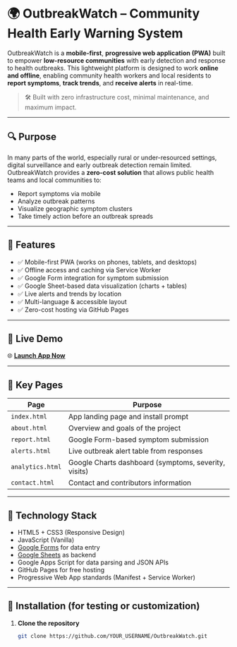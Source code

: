 # 🌍 OutbreakWatch – Community Health Early Warning System

OutbreakWatch is a **mobile-first**, **progressive web application (PWA)** built to empower **low-resource communities** with early detection and response to health outbreaks. This lightweight platform is designed to work **online and offline**, enabling community health workers and local residents to **report symptoms**, **track trends**, and **receive alerts** in real-time.

> 🛠️ Built with zero infrastructure cost, minimal maintenance, and maximum impact.

---

## 🔍 Purpose

In many parts of the world, especially rural or under-resourced settings, digital surveillance and early outbreak detection remain limited. OutbreakWatch provides a **zero-cost solution** that allows public health teams and local communities to:

- Report symptoms via mobile
- Analyze outbreak patterns
- Visualize geographic symptom clusters
- Take timely action before an outbreak spreads

---

## 📲 Features

- ✅ Mobile-first PWA (works on phones, tablets, and desktops)
- ✅ Offline access and caching via Service Worker
- ✅ Google Form integration for symptom submission
- ✅ Google Sheet-based data visualization (charts + tables)
- ✅ Live alerts and trends by location
- ✅ Multi-language & accessible layout
- ✅ Zero-cost hosting via GitHub Pages

---

## 🔗 Live Demo

🌐 **[Launch App Now](https://jeevantjr.github.io/OutbreakWatch/index.html)**

---

## 🧪 Key Pages

| Page | Purpose |
|------|---------|
| `index.html` | App landing page and install prompt |
| `about.html` | Overview and goals of the project |
| `report.html` | Google Form-based symptom submission |
| `alerts.html` | Live outbreak alert table from responses |
| `analytics.html` | Google Charts dashboard (symptoms, severity, visits) |
| `contact.html` | Contact and contributors information |

---

## 🧩 Technology Stack

- HTML5 + CSS3 (Responsive Design)
- JavaScript (Vanilla)
- [Google Forms](https://forms.google.com) for data entry
- [Google Sheets](https://sheets.google.com) as backend
- Google Apps Script for data parsing and JSON APIs
- GitHub Pages for free hosting
- Progressive Web App standards (Manifest + Service Worker)

---

## 🚀 Installation (for testing or customization)

1. **Clone the repository**
   ```bash
   git clone https://github.com/YOUR_USERNAME/OutbreakWatch.git
